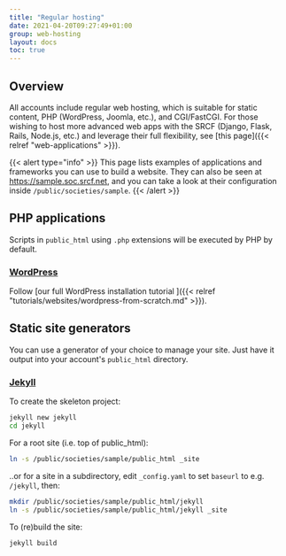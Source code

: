 ```yaml
---
title: "Regular hosting"
date: 2021-04-20T09:27:49+01:00
group: web-hosting
layout: docs
toc: true
---
```


## Overview

All accounts include regular web hosting, which is suitable for
static content, PHP (WordPress, Joomla, etc.), and CGI/FastCGI. For
those wishing to host more advanced web apps with the SRCF (Django,
Flask, Rails, Node.js, etc.) and leverage their full flexibility, see
[this page]({{< relref "web-applications" >}}).

{{< alert type="info" >}}
This page lists examples of applications and frameworks you can use to
build a website. They can also be seen at <https://sample.soc.srcf.net>,
and you can take a look at their configuration inside
`/public/societies/sample`.
{{< /alert >}}

## PHP applications

Scripts in `public_html` using `.php` extensions will be executed by PHP
by default.

### [WordPress](https://sample.soc.srcf.net/wordpress/)

Follow
[our full WordPress installation tutorial ]({{< relref "tutorials/websites/wordpress-from-scratch.md" >}}).

## Static site generators

You can use a generator of your choice to manage your site. Just have it
output into your account's `public_html` directory.

### [Jekyll](https://sample.soc.srcf.net/jekyll/)

To create the skeleton project:

```bash
jekyll new jekyll
cd jekyll
```

For a root site (i.e. top of public\_html):

```bash
ln -s /public/societies/sample/public_html _site
```

..or for a site in a subdirectory, edit `_config.yaml` to set
`baseurl` to e.g. `/jekyll`, then:

```bash
mkdir /public/societies/sample/public_html/jekyll
ln -s /public/societies/sample/public_html/jekyll _site
```

To (re)build the site:

```bash
jekyll build
```

